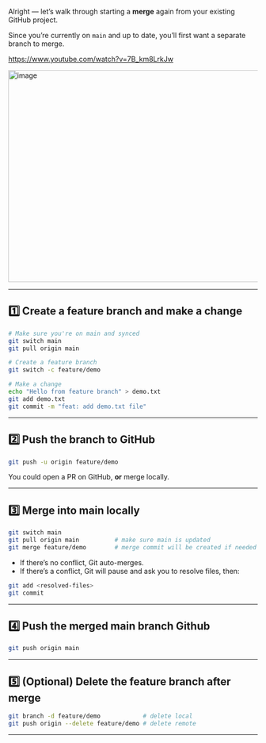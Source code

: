 Alright — let’s walk through starting a **merge** again from your existing GitHub project.

Since you’re currently on `main` and up to date, you’ll first want a separate branch to merge.


https://www.youtube.com/watch?v=7B_km8LrkJw

<img width="852" height="427" alt="image" src="https://github.com/user-attachments/assets/19877518-9cd4-40c8-8a20-6949a97fa089" />

---

## 1️⃣ Create a feature branch and make a change

```bash
# Make sure you're on main and synced
git switch main
git pull origin main

# Create a feature branch
git switch -c feature/demo

# Make a change
echo "Hello from feature branch" > demo.txt
git add demo.txt
git commit -m "feat: add demo.txt file"
```

---

## 2️⃣ Push the branch to GitHub

```bash
git push -u origin feature/demo
```

You could open a PR on GitHub, **or** merge locally.

---

## 3️⃣ Merge into main locally

```bash
git switch main
git pull origin main          # make sure main is updated
git merge feature/demo        # merge commit will be created if needed
```

* If there’s no conflict, Git auto-merges.
* If there’s a conflict, Git will pause and ask you to resolve files, then:

```bash
git add <resolved-files>
git commit
```

---

## 4️⃣ Push the merged main branch Github

```bash
git push origin main
```

---

## 5️⃣ (Optional) Delete the feature branch after merge

```bash
git branch -d feature/demo            # delete local
git push origin --delete feature/demo # delete remote
```

---

